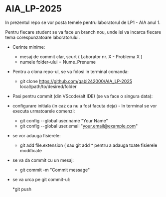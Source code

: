 # AIA_LP-2025
In prezentul repo se vor posta temele pentru laboratorul de LP1 - AIA anul 1.

Pentru fiecare student se va face un branch nou, unde isi va incarca fiecare tema corespunzatoare laboratorului.

- Cerinte minime:

   * mesaj de commit clar, scurt ( Laborator nr. X - Problema X )
   * numele folder-ului = Nume_Prenume
- Pentru a clona repo-ul, se va folosi in terminal comanda:

   * git clone  https://github.com/gabi242000/AIA_LP-2025 local/path/to/desired/folder
- Pasi pentru commit (din VScode/alt IDE) (se va face o singura data):

 - configurare initiala (in caz ca nu a fost facuta deja) - In terminal se vor executa urmatoarele comenzi:

     * git config --global user.name "Your Name"
     * git config --global user.email "your.email@example.com"
- se vor adauga fisierele:

    * git add file.extension ( sau git add * pentru a adauga toate fisierele modificate 
- se va da commit cu un mesaj:

   * git commit -m "Commit message"
- se va urca pe git commit-ul:

   *git push

